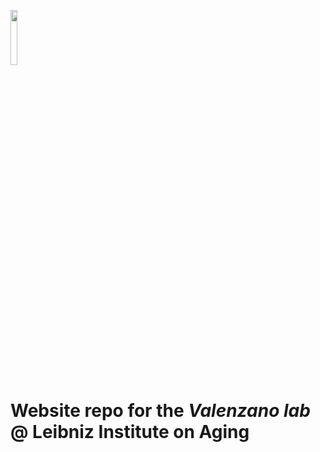 <img src="https://user-images.githubusercontent.com/4720805/141675891-e0f6e034-6e6d-429c-815b-0b77c716b89d.png" width="15%"></img> 
# Website repo for the _Valenzano lab_ @ Leibniz Institute on Aging
